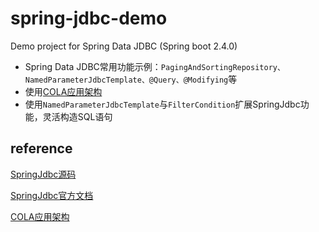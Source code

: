 # spring-jdbc-demo
Demo project for Spring Data JDBC (Spring boot 2.4.0)

- Spring Data JDBC常用功能示例：`PagingAndSortingRepository、NamedParameterJdbcTemplate、@Query、@Modifying`等
- 使用[COLA应用架构](https://github.com/alibaba/COLA)
- 使用`NamedParameterJdbcTemplate`与`FilterCondition`扩展SpringJdbc功能，灵活构造SQL语句

## reference

[SpringJdbc源码 ](https://github.com/spring-projects/spring-data-jdbc)

[SpringJdbc官方文档](https://docs.spring.io/spring-data/jdbc/docs/current/reference/html/#jdbc.query-methods)

[COLA应用架构](https://github.com/alibaba/COLA)
